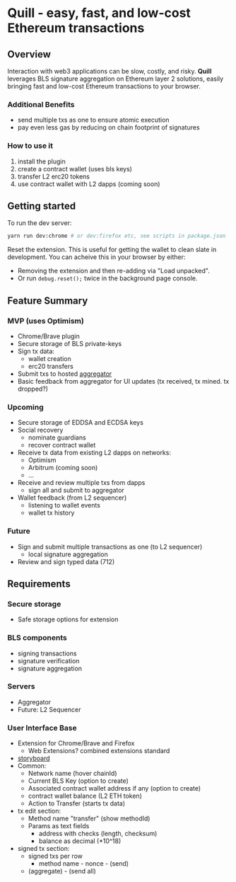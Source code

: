 # Quill - easy, fast, and low-cost Ethereum transactions

## Overview

Interaction with web3 applications can be slow, costly, and risky.
**Quill** leverages BLS signature aggregation on Ethereum layer 2 solutions, easily bringing fast and low-cost Ethereum transactions to your browser.

### Additional Benefits

- send multiple txs as one to ensure atomic execution
- pay even less gas by reducing on chain footprint of signatures

### How to use it

1. install the plugin
2. create a contract wallet (uses bls keys)
3. transfer L2 erc20 tokens
4. use contract wallet with L2 dapps (coming soon)

## Getting started

To run the dev server:

```sh
yarn run dev:chrome # or dev:firefox etc, see scripts in package.json
```

Reset the extension. This is useful for getting the wallet to clean slate in development. You can acheive this in your browser by either:

- Removing the extension and then re-adding via "Load unpacked".
- Or run `debug.reset();` twice in the background page console.

## Feature Summary

### MVP (uses Optimism)

- Chrome/Brave plugin
- Secure storage of BLS private-keys
- Sign tx data:
  - wallet creation
  - erc20 transfers
- Submit txs to hosted [aggregator](https://github.com/jzaki/bls-wallet-aggregator)
- Basic feedback from aggregator for UI updates (tx received, tx mined. tx dropped?)

### Upcoming

- Secure storage of EDDSA and ECDSA keys
- Social recovery
  - nominate guardians
  - recover contract wallet
- Receive tx data from existing L2 dapps on networks:
  - Optimism
  - Arbitrum (coming soon)
  - ...
- Receive and review multiple txs from dapps
  - sign all and submit to aggregator
- Wallet feedback (from L2 sequencer)
  - listening to wallet events
  - wallet tx history

### Future

- Sign and submit multiple transactions as one (to L2 sequencer)
  - local signature aggregation
- Review and sign typed data (712)

## Requirements

### Secure storage

- Safe storage options for extension

### BLS components

- signing transactions
- signature verification
- signature aggregation

### Servers

- Aggregator
- Future: L2 Sequencer

### User Interface Base

- Extension for Chrome/Brave and Firefox
  - Web Extensions? combined extensions standard
- [storyboard](https://drive.protonmail.com/urls/J7EECNCGS0#2xqYOqlIzeaB)
- Common:
  - Network name (hover chainId)
  - Current BLS Key (option to create)
  - Associated contract wallet address if any (option to create)
  - contract wallet balance (L2 ETH token)
  - Action to Transfer (starts tx data)
- tx edit section:
  - Method name "transfer" (show methodId)
  - Params as text fields
    - address with checks (length, checksum)
    - balance as decimal (\*10^18)
- signed tx section:
  - signed txs per row
    - method name - nonce - (send)
  - (aggregate) - (send all)

